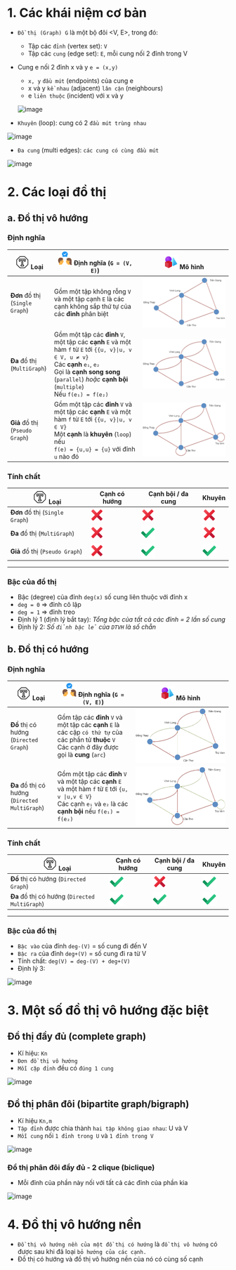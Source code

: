 # 1. Các khái niệm cơ bản
- `Đồ thị (Graph) G` là một bộ đôi <V, E>, trong đó:
   - Tập các `đỉnh` (vertex set): `V`
   - Tập các `cung` (edge set): `E`, mỗi cung nối 2 đỉnh trong V
 
- Cung e nối 2 đỉnh x và y `e = (x,y)`
  - `x, y` `đầu mút` (endpoints) của cung e
  - x và y `kề nhau` (adjacent) `lân cận` (neighbours)
  - e `liên thuộc` (incident) với x và y
  
  ![image](https://user-images.githubusercontent.com/88178841/141613519-09829433-b79a-4e4f-872b-9868ce02d949.png)
- `Khuyên` (loop): cung có 2 `đầu mút trùng nhau`

![image](https://user-images.githubusercontent.com/88178841/141643913-72189034-416c-4554-b25e-80fb9a3110b5.png)

- `Đa cung` (multi edges): `các cung có cùng đầu mút`

![image](https://user-images.githubusercontent.com/88178841/141643965-c1dab42d-946b-48e8-a3a3-4f2908d1c3f4.png)

# 2. Các loại đồ thị
## a. Đồ thị vô hướng
### Định nghĩa

| ![icons8-typed.png](https://raw.githubusercontent.com/Zenfection/Image/master/2021/06/16-14-52-10-icons8-typed.png) Loại | ![icons8-agree.png](https://raw.githubusercontent.com/Zenfection/Image/master/2021/06/16-14-51-50-icons8-agree.png) Định nghĩa (`G = (V, E)`)                                                                                             | ![icons8-object.png](https://raw.githubusercontent.com/Zenfection/Image/master/2021/06/16-14-51-03-icons8-object.png) Mô hình                   |
| ------------------------------------------------------------------------------------------------------------------------ | ----------------------------------------------------------------------------------------------------------------------------------------------------------------------------------------------------------------------------------------- | ----------------------------------------------------------------------------------------------------------------------------------------------- |
| **Đơn** đồ thị <br>(`Single Graph`)                                                                                      | Gồm một tập không rỗng `V` và một tập cạnh `E` là các cạnh không sắp thứ tự của các **đỉnh** phân biệt                                                                                                                                    | ![output-onlinepngtools (3).png](https://raw.githubusercontent.com/Zenfection/Image/master/2021/06/15-20-02-23-output-onlinepngtools%20(3).png) |
| **Đa** đồ thị <br>(`MultiGraph`)                                                                                         | Gồm một tập các **đỉnh** `V`, một tập các **cạnh** `E` và một hàm `f` từ `E` tới `{{u, v}\|u, v ∈ V, u ≠ v}`<br>Các **cạnh** `e₁`, `e₂`<br>Gọi là **cạnh song song** (`parallel`) *hoặc* **cạnh bội** (`multiple`)<br>Nếu `f(e₁) = f(e₂)` | ![output-onlinepngtools (4).png](https://raw.githubusercontent.com/Zenfection/Image/master/2021/06/15-20-03-07-output-onlinepngtools%20(4).png) |
| **Giả** đồ thị <br>(`Pseudo Graph`)                                                                                      | Gồm một tập các **đỉnh** `V` và một tập các **cạnh** `E` và một hàm `f` từ `E` tới `{{u, v}\|u, v ∈ V}`<br>Một **cạnh** là **khuyên** (`loop`) nếu<br>`f(e) = {u,u} = {u}` với đỉnh `u` nào đó                                            | ![output-onlinepngtools (5).png](https://raw.githubusercontent.com/Zenfection/Image/master/2021/06/15-20-03-58-output-onlinepngtools%20(5).png) |

### Tính chất

| ![icons8-typed.png](https://raw.githubusercontent.com/Zenfection/Image/master/2021/06/16-14-52-10-icons8-typed.png) Loại | Cạnh có hướng                                                                                                               | Cạnh bội / đa cung                                                                                                                   | Khuyên                                                                                                                      |
| ------------------------------------------------------------------------------------------------------------------------ | --------------------------------------------------------------------------------------------------------------------------- | --------------------------------------------------------------------------------------------------------------------------- | --------------------------------------------------------------------------------------------------------------------------- |
| **Đơn** đồ thị (`Single Graph`)                                                                                          | ![icons8-delete.png](https://raw.githubusercontent.com/Zenfection/Image/master/2021/06/15-18-24-29-icons8-delete.png)       | ![icons8-delete.png](https://raw.githubusercontent.com/Zenfection/Image/master/2021/06/15-18-24-29-icons8-delete.png)       | ![icons8-delete.png](https://raw.githubusercontent.com/Zenfection/Image/master/2021/06/15-18-24-29-icons8-delete.png)       |
| **Đa** đồ thị (`MultiGraph`)                                                                                             | ![icons8-delete.png](https://raw.githubusercontent.com/Zenfection/Image/master/2021/06/15-18-24-29-icons8-delete.png)       | ![icons8-checkmark.png](https://raw.githubusercontent.com/Zenfection/Image/master/2021/06/15-18-24-07-icons8-checkmark.png) | ![icons8-delete.png](https://raw.githubusercontent.com/Zenfection/Image/master/2021/06/15-18-24-29-icons8-delete.png)       |
| **Giả** đồ thị (`Pseudo Graph`)                                                                                          | ![icons8-delete.png](https://raw.githubusercontent.com/Zenfection/Image/master/2021/06/15-18-24-29-icons8-delete.png)       | ![icons8-checkmark.png](https://raw.githubusercontent.com/Zenfection/Image/master/2021/06/15-18-24-07-icons8-checkmark.png) | ![icons8-checkmark.png](https://raw.githubusercontent.com/Zenfection/Image/master/2021/06/15-18-24-07-icons8-checkmark.png) |
---
### Bậc của đồ thị
- Bậc (degree) của đỉnh `deg(x)` số cung liên thuộc với đỉnh x
- `deg = 0` => đỉnh cô lập
- `deg = 1` => đỉnh treo
- Định lý 1 (định lý bắt tay): *Tổng bậc của tất cả các đỉnh = 2 lần số cung*
- Định lý 2: *Số `đỉnh bậc lẻ` của `DTVH` là số chẵn*

## b. Đồ thị có hướng
### Định nghĩa
| ![icons8-typed.png](https://raw.githubusercontent.com/Zenfection/Image/master/2021/06/16-14-52-10-icons8-typed.png) Loại | ![icons8-agree.png](https://raw.githubusercontent.com/Zenfection/Image/master/2021/06/16-14-51-50-icons8-agree.png) Định nghĩa (`G = (V, E)`)                                                                                             | ![icons8-object.png](https://raw.githubusercontent.com/Zenfection/Image/master/2021/06/16-14-51-03-icons8-object.png) Mô hình                   |
| ------------------------------------------------------------------------------------------------------------------------ | ----------------------------------------------------------------------------------------------------------------------------------------------------------------------------------------------------------------------------------------- | ----------------------------------------------------------------------------------------------------------------------------------------------- |
| **Đồ** thị có hướng<br> (`Directed Graph`)                                                                               | Gồm tập các **đỉnh** `V` và một tập các **cạnh** `E` là các cặp `có thứ tự` của các phần tử **thuộc** `V`<br>Các cạnh ở đây được gọi là **cung** (`arc`)                                                                                  | ![output-onlinepngtools (6).png](https://raw.githubusercontent.com/Zenfection/Image/master/2021/06/15-20-05-18-output-onlinepngtools%20(6).png) |
| **Đa** đồ thị có hướng<br> (`Directed MultiGraph`)                                                                       | Gồm một tập các **đỉnh** `V` và một tập các **cạnh** `E` và một hàm `f` từ `E` tới `{u, v \|u,v ∈ V}`<br>Các cạnh `e₁` và `e₂` là các **cạnh bội** nếu `f(e₁) = f(e₂)`                                                                    | ![output-onlinepngtools (7).png](https://raw.githubusercontent.com/Zenfection/Image/master/2021/06/15-20-05-22-output-onlinepngtools%20(7).png) |

### Tính chất

| ![icons8-typed.png](https://raw.githubusercontent.com/Zenfection/Image/master/2021/06/16-14-52-10-icons8-typed.png) Loại | Cạnh có hướng                                                                                                               | Cạnh bội / đa cung                                                                                                                   | Khuyên                                                                                                                      |
| ------------------------------------------------------------------------------------------------------------------------ | --------------------------------------------------------------------------------------------------------------------------- | --------------------------------------------------------------------------------------------------------------------------- | --------------------------------------------------------------------------------------------------------------------------- |
| **Đồ** thị có hướng (`Directed Graph`)                                                                                   | ![icons8-checkmark.png](https://raw.githubusercontent.com/Zenfection/Image/master/2021/06/15-18-24-07-icons8-checkmark.png) | ![icons8-delete.png](https://raw.githubusercontent.com/Zenfection/Image/master/2021/06/15-18-24-29-icons8-delete.png)       | ![icons8-checkmark.png](https://raw.githubusercontent.com/Zenfection/Image/master/2021/06/15-18-24-07-icons8-checkmark.png) |
| **Đa** đồ thị có hướng (`Directed MultiGraph`)                                                                           | ![icons8-checkmark.png](https://raw.githubusercontent.com/Zenfection/Image/master/2021/06/15-18-24-07-icons8-checkmark.png) | ![icons8-checkmark.png](https://raw.githubusercontent.com/Zenfection/Image/master/2021/06/15-18-24-07-icons8-checkmark.png) | ![icons8-checkmark.png](https://raw.githubusercontent.com/Zenfection/Image/master/2021/06/15-18-24-07-icons8-checkmark.png) |
---
### Bậc của đồ thị
- `Bậc vào` của đỉnh `deg-(V)` = số cung đi đến V
- `Bậc ra` của đỉnh `deg+(V)` = số cung đi ra từ V
- Tính chất: `deg(V) = deg-(V) + deg+(V)`
- Định lý 3:

![image](https://user-images.githubusercontent.com/88178841/141644877-98930c19-a073-4d5d-8e36-a0d64a3d3074.png)

# 3. Một số đồ thị vô hướng đặc biệt
## Đồ thị đầy đủ (complete graph)
- Kí hiệu: `Kn`
- `Đơn đồ thị vô hướng`
- `Mỗi cặp đỉnh` đều có `đúng 1 cung`

![image](https://user-images.githubusercontent.com/88178841/141644951-83adda09-8887-49a2-b437-7a908a382205.png)

## Đồ thị phân đôi (bipartite graph/bigraph)
- Kí hiệu `Kn,m`
- `Tập đỉnh` được chia thành `hai tập không giao nhau`: U và V
- `Mỗi cung` nối `1 đỉnh trong U` và `1 đỉnh trong V`

![image](https://user-images.githubusercontent.com/88178841/141645452-f481c923-25fe-458c-9c0b-2df2f2a8c8ad.png)

### Đồ thị phân đôi đầy đủ - 2 clique (biclique)
- Mỗi đỉnh của phần này nối với tất cả các đỉnh của phần kia

![image](https://user-images.githubusercontent.com/88178841/141645660-6fbfedcc-c2fa-4aea-9cec-e0026bea904c.png)

# 4. Đồ thị vô hướng nền
- `Đồ thị vô hướng nền của một đồ thị có hướng` là `đồ thị vô hướng` có được sau khi đã loại `bỏ hướng của các cạnh.`
- Đồ thị có hướng và đồ thị vô hướng nền của nó có cùng số cạnh
